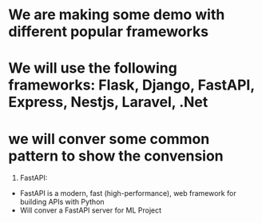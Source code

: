 # We are making some demo with different popular frameworks
# We will use the following frameworks: Flask, Django, FastAPI, Express, Nestjs, Laravel, .Net
# we will conver some common pattern to show the convension

1. FastAPI:
- FastAPI is a modern, fast (high-performance), web framework for building APIs with Python
- Will conver a FastAPI server for ML Project